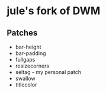 # jule's fork of DWM

## Patches
* bar-height
* bar-padding
* fullgaps
* resizecorners
* seltag - my personal patch
* swallow
* titlecolor

